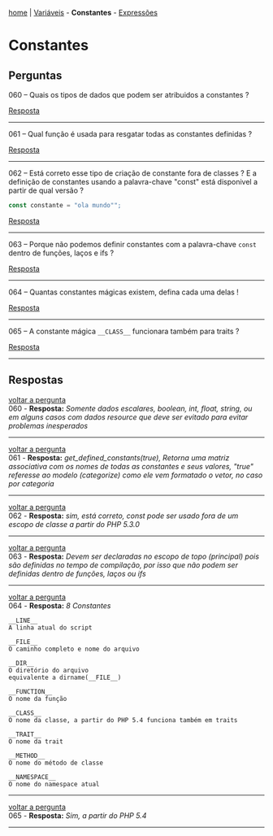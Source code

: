 [home](https://github.com/luk4z7/questionnairePHP/blob/master/pt_br/referencia-linguagem/home.md) | [Variáveis](https://github.com/luk4z7/questionnairePHP/blob/master/pt_br/referencia-linguagem/variaveis.md) - **Constantes** - [Expressões](https://github.com/luk4z7/questionnairePHP/blob/master/pt_br/referencia-linguagem/expressoes.md)


Constantes
==========

Perguntas
---------

<a name="back60">060</a> – Quais os tipos de dados que podem ser atribuidos a constantes ?

<a href="#060">Resposta</a>
***


<a name="back61">061</a> – Qual função é usada para resgatar todas as constantes definidas ?

<a href="#061">Resposta</a>
***


<a name="back62">062</a> – Está correto esse tipo de criação de constante fora de classes ? E a definição de constantes usando a 
palavra-chave "const" está disponivel a partir de qual versão ?

```php
const constante = "ola mundo"";
```

<a href="#062">Resposta</a>
***


<a name="back63">063</a> – Porque não podemos definir constantes com a palavra-chave `const` dentro de funções, laços e ifs ?

<a href="#063">Resposta</a>
***


<a name="back64">064</a> – Quantas constantes mágicas existem, defina cada uma delas !

<a href="#064">Resposta</a>
***


<a name="back65">065</a> – A constante mágica `__CLASS__` funcionara também para traits ?

<a href="#065">Resposta</a>
***






Respostas
---------

<a href="#back060">voltar a pergunta</a><br/>
<a name="060">060</a> - **Resposta:** _Somente dados escalares, boolean, int, float, string, ou em alguns casos com dados resource 
que deve ser evitado para evitar problemas inesperados_

***


<a href="#back061">voltar a pergunta</a><br/>
<a name="061">061</a> - **Resposta:** _get_defined_constants(true), Retorna uma matriz associativa com os nomes de todas as 
constantes e seus valores, "true" referesse ao modelo (categorize) como ele vem formatado o vetor, no caso por categoria_

***


<a href="#back062">voltar a pergunta</a><br/>
<a name="062">062</a> - **Resposta:** _sim, está correto, const pode ser usado fora de um escopo de classe a partir do PHP 5.3.0_

***


<a href="#back063">voltar a pergunta</a><br/>
<a name="063">063</a> - **Resposta:** _Devem ser declaradas no escopo de topo (principal) pois são definidas no tempo de compilação, 
por isso que não podem ser definidas dentro de funções, laços ou ifs_

***


<a href="#back064">voltar a pergunta</a><br/>
<a name="064">064</a> - **Resposta:** _8 Constantes_

    __LINE__
    A linha atual do script
    
    __FILE__
    O caminho completo e nome do arquivo
    
    __DIR__
    O diretório do arquivo
    equivalente a dirname(__FILE__)
    
    __FUNCTION__
    O nome da função
    
    __CLASS__
    O nome da classe, a partir do PHP 5.4 funciona também em traits
    
    __TRAIT__
    O nome da trait
    
    __METHOD__
    O nome do método de classe
    
    __NAMESPACE__
    O nome do namespace atual

***


<a href="#back065">voltar a pergunta</a><br/>
<a name="065">065</a> - **Resposta:** _Sim, a partir do PHP 5.4_

***

